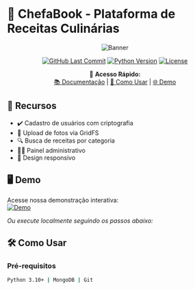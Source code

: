 # 🍳 ChefaBook - Plataforma de Receitas Culinárias

<div align="center">
  <img src="https://via.placeholder.com/800x400?text=ChefaBook+App" alt="Banner">
  <br>
  
  [![GitHub Last Commit](https://img.shields.io/github/last-commit/seu-usuario/ChefaBook)](https://github.com/seu-usuario/ChefaBook/commits)
  [![Python Version](https://img.shields.io/badge/python-3.10%2B-blue)](https://www.python.org)
  [![License](https://img.shields.io/badge/license-MIT-green)](LICENSE)

  🔗 **Acesso Rápido:**  
  [📚 Documentação](#-documentação) | [🚀 Como Usar](#-como-usar) | [🌐 Demo](#-demo)
</div>

## 🌟 Recursos
- ✔️ Cadastro de usuários com criptografia
- 📸 Upload de fotos via GridFS
- 🔍 Busca de receitas por categoria
- 👨‍🍳 Painel administrativo
- 📱 Design responsivo

## 🖥️ Demo
Acesse nossa demonstração interativa:  
[![Demo](https://img.shields.io/badge/Ver_Demo-Acesse%20aqui-brightgreen)](https://seu-app.onrender.com)

*Ou execute localmente seguindo os passos abaixo:*

## 🛠️ Como Usar
### Pré-requisitos
```bash
Python 3.10+ | MongoDB | Git